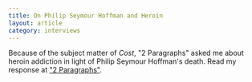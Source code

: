 ```yaml
---
title: On Philip Seymour Hoffman and Heroin
layout: article
category: interviews
---
```

Because of the subject matter of *Cost*, "2 Paragraphs" asked me about heroin addiction in light of Philip Seymour Hoffman's death. Read my response at ["2 Paragraphs"](http://2paragraphs.com/2014/02/roxana-robinson-on-philip-seymour-hoffman-and-heroin/).